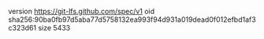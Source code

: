 version https://git-lfs.github.com/spec/v1
oid sha256:90ba0fb97d5aba77d5758132ea993f94d931a019dead0f012efbd1af3c323d61
size 5433
